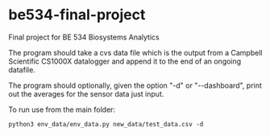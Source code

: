 # be534-final-project
Final project for BE 534 Biosystems Analytics

The program should take a cvs data file which is the output from
a Campbell Scientific CS1000X datalogger and append it to the end
of an ongoing datafile.

The program should optionally, given the option "-d" or "--dashboard",
print out the averages for the sensor data just input.

To run use from the main folder:

```
python3 env_data/env_data.py new_data/test_data.csv -d
```
